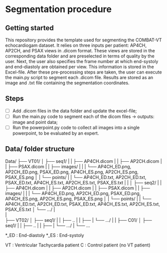 # Segmentation procedure



## Getting started

This repository provides the template used for segmenting the COMBAT-VT echocardiogam dataset. It relies on three inputs per patient: AP4CH, AP2CH, and PSAX views in .dicom format. These views are stored in the corresponding data folder and are preselected in terms of quality by the user. Next, the user also specifies the frame number at which end-systoly and end-diastoly are obtained per view. This information is stored in the Excel-file. After these pre-processing steps are taken, the user can execute the main.py script to segment each .dicom file. Results are stored as an image and .txt file containing the segmentation coordinates.

## Steps

- [ ] Add .dicom files in the data folder and update the excel-file;
- [ ] Run the main.py code to segment each of the dicom files -> outputs: image and point data;
- [ ] Run the powerpoint.py code to collect all images into a single powerpoint, to be evaluated by an expert.

## Data/ folder structure

Data/
├── VT01/
│   ├── seq1/
|   |   ├── AP4CH.dicom
|   |   ├── AP2CH.dicom
|   |   ├── PSAX.dicom
|   |   ├── images/
|   |   |   └── AP4CH_ED.png, AP2CH_ED.png, PSAX_ED.png, AP4CH_ES.png, AP2CH_ES.png, PSAX_ES.png
│   |   └── points/
|   |       └── AP4CH_ED.txt, AP2CH_ED.txt, PSAX_ED.txt, AP4CH_ES.txt, AP2CH_ES.txt, PSAX_ES.txt 
|   |
│   ├── seq2/
|   |   ├── AP4CH.dicom
|   |   ├── AP2CH.dicom
|   |   ├── PSAX.dicom
|   |   ├── images/
|   |   |   └── AP4CH_ED.png, AP2CH_ED.png, PSAX_ED.png, AP4CH_ES.png, AP2CH_ES.png, PSAX_ES.png
│   |   └── points/
|   |       └── AP4CH_ED.txt, AP2CH_ED.txt, PSAX_ED.txt, AP4CH_ES.txt, AP2CH_ES.txt, PSAX_ES.txt 
│   └── .../
|   
|   
├── VT02/
│   ├── seq1/
|   |   ├── ..
|   |   ├── 
|   └── .../
|
|
├── C01/
│   ├── seq1/
|   |   ├── ..
|   |   ├── 
|   └── .../
|
└── ...


*_ED : End-diastoly
*_ES : End-systoly    

VT : Ventricular Tachycardia patient
C  : Control patient (no VT patient)